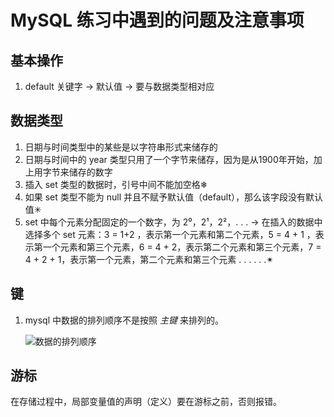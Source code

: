 # MySQL 练习中遇到的问题及注意事项

## 基本操作

1. default 关键字 -> 默认值 -> 要与数据类型相对应

## 数据类型

1. 日期与时间类型中的某些是以字符串形式来储存的
2. 日期与时间中的 year 类型只用了一个字节来储存，因为是从1900年开始，加上用字节来储存的数字
3. 插入 set 类型的数据时，引号中间不能加空格❄
4. 如果 set 类型不能为 null 并且不赋予默认值（default），那么该字段没有默认值✳
5. set 中每个元素分配固定的一个数字，为 2⁰，2¹，2²，. . .  -> 在插入的数据中选择多个 set 元素：3 = 1+2 ，表示第一个元素和第二个元素，5 = 4 + 1 ，表示第一个元素和第三个元素，6 = 4 + 2，表示第二个元素和第三个元素，7 = 4 + 2 + 1，表示第一个元素，第二个元素和第三个元素 . . . . . .✴

## 键

1. mysql 中数据的排列顺序不是按照 *主键* 来排列的。

    ![数据的排列顺序](F:\笔记\Frank\My笔记（看完Frank的课后）\Mysql\数据的排列顺序.png)

## 游标

在存储过程中，局部变量值的声明（定义）要在游标之前，否则报错。

